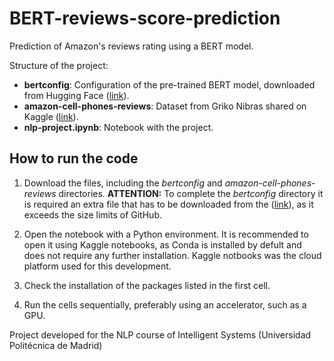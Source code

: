 # BERT-reviews-score-prediction
Prediction of Amazon's reviews rating using a BERT model.

Structure of the project:
* **bertconfig**: Configuration of the pre-trained BERT model, downloaded from Hugging Face ([link](https://storage.googleapis.com/bert_models/2018_10_18/uncased_L-12_H-768_A-12.zip)).
* **amazon-cell-phones-reviews**: Dataset from Griko Nibras shared on Kaggle ([link](http://https://www.kaggle.com/grikomsn/amazon-cell-phones-reviews?select=20191226-reviews.csv)).
* **nlp-project.ipynb**: Notebook with the project.

## How to run the code

1) Download the files, including the *bertconfig* and *amazon-cell-phones-reviews* directories. **ATTENTION:** To complete the *bertconfig* directory it is required an extra file that has to be downloaded from the ([link](https://storage.googleapis.com/bert_models/2018_10_18/uncased_L-12_H-768_A-12.zip)), as it exceeds the size limits of GitHub.

2) Open the notebook with a Python environment. It is recommended to open it using Kaggle notebooks, as Conda is installed by defult and does not require any further installation. Kaggle notbooks was the cloud platform used for this development.

3) Check the installation of the packages listed in the first cell.

4) Run the cells sequentially, preferably using an accelerator, such as a GPU.


Project developed for the NLP course of Intelligent Systems (Universidad Politécnica de Madrid)
